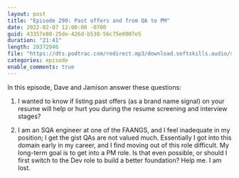 ```yaml
---
layout: post
title: "Episode 290: Past offers and from QA to PM"
date: 2022-02-07 12:00:00 -0700
guid: 43357e80-25de-426d-b538-56c75e0007e5
duration: "21:41"
length: 20372046
file: "https://dts.podtrac.com/redirect.mp3/download.softskills.audio/sse-290.mp3"
categories: episode
enable_comments: true
---
```


In this episode, Dave and Jamison answer these questions:

1. I wanted to know if listing past offers (as a brand name signal) on your resume will help or hurt you during the resume screening and interview stages?

2. I am an SQA engineer at one of the FAANGS, and I feel inadequate in my position; I get the gist QAs are not valued much. Essentially I got into this domain early in my career, and I find moving out of this role difficult. My long-term goal is to get into a PM role. Is that even possible, or should I first switch to the Dev role to build a better foundation? Help me. I am lost.
